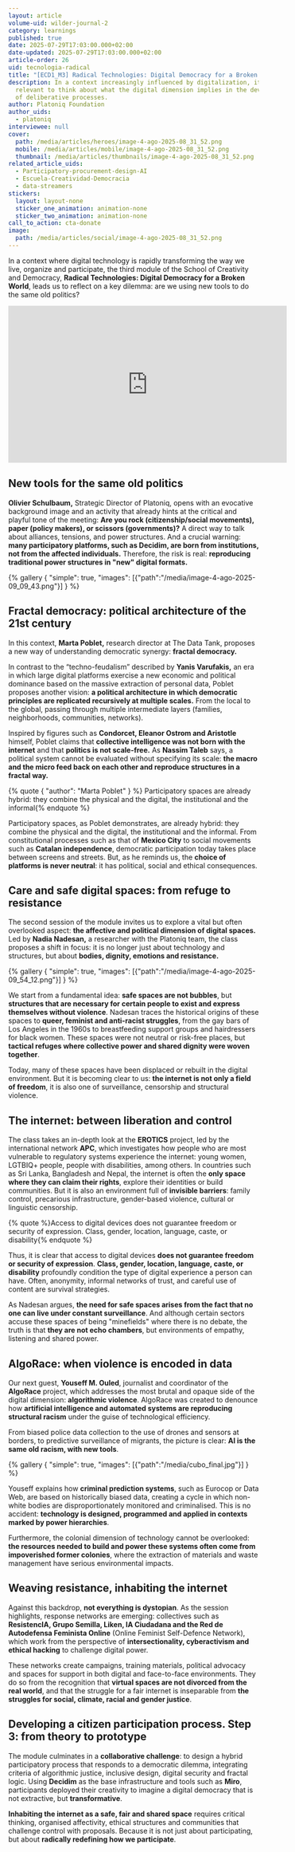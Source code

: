```yaml
---
layout: article
volume-uid: wilder-journal-2
category: learnings
published: true
date: 2025-07-29T17:03:00.000+02:00
date-updated: 2025-07-29T17:03:00.000+02:00
article-order: 26
uid: tecnologia-radical
title: "[ECD1_M3] Radical Technologies: Digital Democracy for a Broken World"
description: In a context increasingly influenced by digitalization, it is
  relevant to think about what the digital dimension implies in the development
  of deliberative processes.
author: Platoniq Foundation
author_uids:
  - platoniq
interviewee: null
cover:
  path: /media/articles/heroes/image-4-ago-2025-08_31_52.png
  mobile: /media/articles/mobile/image-4-ago-2025-08_31_52.png
  thumbnail: /media/articles/thumbnails/image-4-ago-2025-08_31_52.png
related_article_uids:
  - Participatory-procurement-design-AI
  - Escuela-Creatividad-Democracia
  - data-streamers
stickers:
  layout: layout-none
  sticker_one_animation: animation-none
  sticker_two_animation: animation-none
call_to_action: cta-donate
image:
  path: /media/articles/social/image-4-ago-2025-08_31_52.png
---
```

In a context where digital technology is rapidly transforming the way we live, organize and participate, the third module of the School of Creativity and Democracy, **Radical Technologies: Digital Democracy for a Broken World**, leads us to reflect on a key dilemma: are we using new tools to do the same old politics?

<iframe width="560" height="315" src="https://www.youtube.com/embed/KjS2YzkAVe4?si=bT-EPFdMedBzDWm1" title="YouTube video player" frameborder="0" allow="accelerometer; autoplay; clipboard-write; encrypted-media; gyroscope; picture-in-picture; web-share" referrerpolicy="strict-origin-when-cross-origin" allowfullscreen></iframe>

## **New tools for the same old politics**

**Olivier Schulbaum,** Strategic Director of Platoniq, opens with an evocative background image and an activity that already hints at the critical and playful tone of the meeting: **Are you rock (citizenship/social movements), paper (policy makers), or scissors (governments)?** A direct way to talk about alliances, tensions, and power structures. And a crucial warning: **many participatory platforms, such as Decidim, are born from institutions, not from the affected individuals.** Therefore, the risk is real: **reproducing traditional power structures in "new" digital formats.**

{% gallery { "simple": true, "images": [{"path":"/media/image-4-ago-2025-09_09_43.png"}] } %}

## **Fractal democracy: political architecture of the 21st century**

In this context, **Marta Poblet,** research director at The Data Tank, proposes a new way of understanding democratic synergy: **fractal democracy.**

In contrast to the “techno-feudalism” described by **Yanis Varufakis,** an era in which large digital platforms exercise a new economic and political dominance based on the massive extraction of personal data, Poblet proposes another vision: **a political architecture in which democratic principles are replicated recursively at multiple scales.** From the local to the global, passing through multiple intermediate layers (families, neighborhoods, communities, networks).

Inspired by figures such as **Condorcet, Eleanor Ostrom and Aristotle** himself, Poblet claims that **collective intelligence was not born with the internet** and that **politics is not scale-free.** As **Nassim Taleb** says, a political system cannot be evaluated without specifying its scale: **the macro and the micro feed back on each other and reproduce structures in a fractal way.**

{% quote { "author": "Marta Poblet" } %} Participatory spaces are already hybrid: they combine the physical and the digital, the institutional and the informal{% endquote %}

Participatory spaces, as Poblet demonstrates, are already hybrid: they combine the physical and the digital, the institutional and the informal. From constitutional processes such as that of **Mexico City** to social movements such as **Catalan independence**, democratic participation today takes place between screens and streets. But, as he reminds us, the **choice of platforms is never neutral**: it has political, social and ethical consequences.

## **Care and safe digital spaces: from refuge to resistance**

The second session of the module invites us to explore a vital but often overlooked aspect: **the affective and political dimension of digital spaces.** Led by **Nadia Nadesan,** a researcher with the Platoniq team, the class proposes a shift in focus: it is no longer just about technology and structures, but about **bodies, dignity, emotions and resistance.**

{% gallery { "simple": true, "images": [{"path":"/media/image-4-ago-2025-09_54_12.png"}] } %}

We start from a fundamental idea: **safe spaces are not bubbles**, but **structures that are necessary for certain people to exist and express themselves without violence**. Nadesan traces the historical origins of these spaces to **queer, feminist and anti-racist struggles**, from the gay bars of Los Angeles in the 1960s to breastfeeding support groups and hairdressers for black women. These spaces were not neutral or risk-free places, but **tactical refuges where collective power and shared dignity were woven together**.

Today, many of these spaces have been displaced or rebuilt in the digital environment. But it is becoming clear to us: **the internet is not only a field of freedom**, it is also one of surveillance, censorship and structural violence.

## **The internet: between liberation and control**

The class takes an in-depth look at the **EROTICS** project, led by the international network **APC**, which investigates how people who are most vulnerable to regulatory systems experience the internet: young women, LGTBIQ+ people, people with disabilities, among others. In countries such as Sri Lanka, Bangladesh and Nepal, the internet is often the **only space where they can claim their rights**, explore their identities or build communities. But it is also an environment full of **invisible barriers**: family control, precarious infrastructure, gender-based violence, cultural or linguistic censorship.

{% quote %}Access to digital devices does not guarantee freedom or security of expression. Class, gender, location, language, caste, or disability{% endquote %}

Thus, it is clear that access to digital devices **does not guarantee freedom or security of expression**. **Class, gender, location, language, caste, or disability** profoundly condition the type of digital experience a person can have. Often, anonymity, informal networks of trust, and careful use of content are survival strategies.

As Nadesan argues, **the need for safe spaces arises from the fact that no one can live under constant surveillance**. And although certain sectors accuse these spaces of being "minefields" where there is no debate, the truth is that **they are not echo chambers**, but environments of empathy, listening and shared power.

## **AlgoRace: when violence is encoded in data**

Our next guest, **Youseff M. Ouled**, journalist and coordinator of the **AlgoRace** project, which addresses the most brutal and opaque side of the digital dimension: **algorithmic violence**. AlgoRace was created to denounce how **artificial intelligence and automated systems are reproducing structural racism** under the guise of technological efficiency.

From biased police data collection to the use of drones and sensors at borders, to predictive surveillance of migrants, the picture is clear: **AI is the same old racism, with new tools**.

{% gallery { "simple": true, "images": [{"path":"/media/cubo_final.jpg"}] } %}

Youseff explains how **criminal prediction systems**, such as Eurocop or Data Web, are based on historically biased data, creating a cycle in which non-white bodies are disproportionately monitored and criminalised. This is no accident: **technology is designed, programmed and applied in contexts marked by power hierarchies**.

Furthermore, the colonial dimension of technology cannot be overlooked: **the resources needed to build and power these systems often come from impoverished former colonies**, where the extraction of materials and waste management have serious environmental impacts.

## **Weaving resistance, inhabiting the internet**

Against this backdrop, **not everything is dystopian**. As the session highlights, response networks are emerging: collectives such as **ResistencIA, Grupo Semilla, Liken, IA Ciudadana and the Red de Autodefensa Feminista Online** (Online Feminist Self-Defence Network), which work from the perspective of **intersectionality, cyberactivism and ethical hacking** to challenge digital power.

These networks create campaigns, training materials, political advocacy and spaces for support in both digital and face-to-face environments. They do so from the recognition that **virtual spaces are not divorced from the real world**, and that the struggle for a fair internet is inseparable from **the struggles for social, climate, racial and gender justice**.

## **Developing a citizen participation process. Step 3: from theory to prototype**

The module culminates in a **collaborative challenge**: to design a hybrid participatory process that responds to a democratic dilemma, integrating criteria of algorithmic justice, inclusive design, digital security and fractal logic. Using **Decidim** as the base infrastructure and tools such as **Miro**, participants deployed their creativity to imagine a digital democracy that is not extractive, but **transformative**.

**Inhabiting the internet as a safe, fair and shared space** requires critical thinking, organised affectivity, ethical structures and communities that challenge control with proposals. Because it is not just about participating, but about **radically redefining how we participate**.
